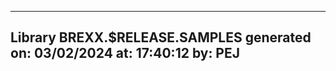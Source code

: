 ------------------------------------------------------------
Library BREXX.$RELEASE.SAMPLES generated
    on: 03/02/2024
    at: 17:40:12
    by: PEJ
------------------------------------------------------------
